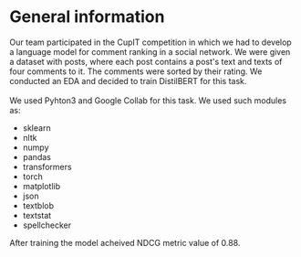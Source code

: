 # General information
Our team participated in the CupIT competition in which we had to develop a language model for comment ranking in a social network. We were given a dataset with posts, where each post contains a post's text and texts of four comments to it. The comments were sorted by their rating. We conducted an EDA and decided to train DistilBERT for this task.
<br /><br />
We used Pyhton3 and Google Collab for this task. We used such modules as:<br />

- sklearn<br />
- nltk<br />
- numpy<br />
- pandas<br />
- transformers<br /> 
- torch<br />
- matplotlib<br />
- json<br />
- textblob<br />
- textstat<br />
- spellchecker<br />

After training the model acheived NDCG metric value of 0.88.
